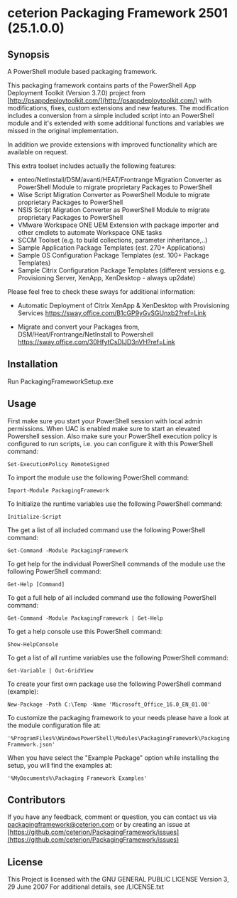 # ceterion Packaging Framework 2501 (25.1.0.0)

## Synopsis

A PowerShell module based packaging framework.

This packaging framework contains parts of the PowerShell App Deployment Toolkit (Version 3.7.0) project from
[http://psappdeploytoolkit.com/](http://psappdeploytoolkit.com/) with modifications, fixes, custom extensions 
and new features.
The modification includes a conversion from a simple included script into an PowerShell module and it's
extended with some additional functions and variables we missed in the original implementation.

In addition we provide extensions with improved functionality which are available on request. 

This extra toolset includes actually the following features:

- enteo/NetInstall/DSM/avanti/HEAT/Frontrange Migration Converter as PowerShell Module to migrate proprietary Packages to PowerShell
- Wise Script Migration Converter as PowerShell Module to migrate proprietary Packages to PowerShell
- NSIS Script Migration Converter as PowerShell Module to migrate proprietary Packages to PowerShell
- VMware Workspace ONE UEM Extension with package importer and other cmdlets to automate Workspace ONE tasks
- SCCM Toolset (e.g. to build collections, parameter inheritance,..)
- Sample Application Package Templates (est. 270+ Applications)
- Sample OS Configuration Package Templates (est. 100+ Package Templates)
- Sample Citrix Configuration Package Templates (different versions e.g. Provisioning Server, XenApp, XenDesktop -  always up2date)

Please feel free to check these sways for additional information:

- Automatic Deployment of Citrix XenApp & XenDesktop with Provisioning Services
  https://sway.office.com/B1cGP9yGvSGUnxb2?ref=Link
 
- Migrate and convert your Packages from, DSM/Heat/Frontrange/NetInstall to Powershell 
  https://sway.office.com/30HfytCsDlJD3nVH?ref=Link

## Installation

Run PackagingFrameworkSetup.exe

## Usage

First make sure you start your PowerShell session with local admin permissions.
When UAC is enabled make sure to start an elevated Powershell session.
Also make sure your PowerShell execution policy is configured to run scripts, i.e. you can configure it with this PowerShell command:

```Set-ExecutionPolicy RemoteSigned```

To import the module use the following PowerShell command:

```Import-Module PackagingFramework```

To Initialize the runtime variables use the following PowerShell command:

```Initialize-Script```

The get a list of all included command use the following PowerShell command:

```Get-Command -Module PackagingFramework```

To get help for the individual PowerShell commands of the module use the following PowerShell command:

```Get-Help [Command]```

To get a full help of all included command use the following PowerShell command:

```Get-Command -Module PackagingFramework | Get-Help```

To get a help console use this PowerShell command:

```Show-HelpConsole```

To get a list of all runtime variables use the following PowerShell command:

```Get-Variable | Out-GridView```

To create your first own package use the following PowerShell command (example):

```New-Package -Path C:\Temp -Name 'Microsoft_Office_16.0_EN_01.00'```

To customize the packaging framework to your needs please have a look at the module configuration file at:

```'%ProgramFiles%\WindowsPowerShell\Modules\PackagingFramework\PackagingFramework.json'```

When you have select the "Example Package" option while installing the setup, you will find the examples at:

```'%MyDocuments%\Packaging Framework Examples'```

## Contributors

If you have any feedback, comment or question, you can contact us via [packagingframework@ceterion.com](mailto:packagingframework@ceterion.com) or by creating an issue at [https://github.com/ceterion/PackagingFramework/issues](https://github.com/ceterion/PackagingFramework/issues)

## License

This Project is licensed with the GNU GENERAL PUBLIC LICENSE Version 3, 29 June 2007
For additional details, see /LICENSE.txt
